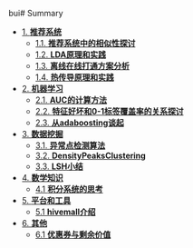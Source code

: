 bui# Summary

* [1. **推荐系统**]()
  * [1.1. **推荐系统中的相似性探讨**](rec-sys/推荐系统中的相似性探讨.md)
  * [1.2. **LDA原理和实践**](NLP/LDA原理和实践.md)
  * [1.3. **离线在线打通方案分析**](rec-sys/离线在线打通方案分析.md)
  * [1.4. **热传导原理和实践**](rec-sys/热传导原理和实践.md)
* [2. **机器学习**]()
  * [2.1. **AUC的计算方法**](ml/AUC的计算方法.md)
  * [2.2. **特征好坏和0-1标签覆盖率的关系探讨**](ml/特征好坏和0-1标签覆盖率的关系探讨.md)
  * [2.3. **从adaboosting谈起**](ml/从adaboosting谈起.md)
* [3. **数据挖掘**]()
  * [3.1. **异常点检测算法**](dm/异常点检测算法.md)
  * [3.2. **DensityPeaksClustering**](dm/DensityPeaksClustering.md)
  * [3.3. **LSH小结**](dm/LSH小结.md)
* [4. **数学知识**]()
  * [4.1 **积分系统的思考**](math/积分系统的思考.md)
* [5. **平台和工具**]()
  * [5.1 **hivemall介绍**]()
* [6. **其他**]()
  * [6.1 **优惠券与剩余价值**](econ/优惠券与剩余价值.md)
